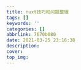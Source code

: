 ```yaml
---
title: nuxt技巧和问题整理
tags: []
keywords: ''
categories: []
abbrlink: 7670b080
date: 2021-03-25 23:16:38
description:
cover:
top_img:
---
```






